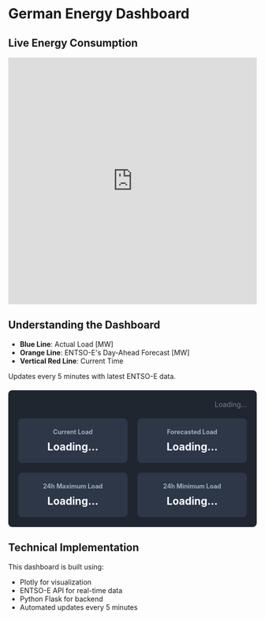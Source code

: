 # German Energy Dashboard

## Live Energy Consumption

<iframe
    src="http://localhost:8050"
    width="100%"
    height="500px"
    frameborder="0"
></iframe>

## Understanding the Dashboard

- **Blue Line**: Actual Load [MW]
- **Orange Line**: ENTSO-E's Day-Ahead Forecast [MW]
- **Vertical Red Line**: Current Time

Updates every 5 minutes with latest ENTSO-E data.

<div class="dashboard-stats">
    <div id="last-updated">Loading...</div>
    <div class="stats-grid">
        <div class="stat-box">
            <h3>Current Load</h3>
            <span id="current-load">Loading...</span>
        </div>
        <div class="stat-box">
            <h3>Forecasted Load</h3>
            <span id="forecast-load">Loading...</span>
        </div>
        <div class="stat-box">
            <h3>24h Maximum Load</h3>
            <span id="max-load">Loading...</span>
        </div>
        <div class="stat-box">
            <h3>24h Minimum Load</h3>
            <span id="min-load">Loading...</span>
        </div>
    </div>
</div>

<style>
.dashboard-container {
    margin: 20px 0;
    border-radius: 8px;
    overflow: hidden;
    box-shadow: 0 4px 6px rgba(0, 0, 0, 0.1);
}

.dashboard-stats {
    margin: 20px 0;
    padding: 20px;
    background: #1f2630;
    border-radius: 8px;
    color: white;
}

#last-updated {
    text-align: right;
    margin-bottom: 20px;
    color: #718096;
}

.stats-grid {
    display: grid;
    grid-template-columns: repeat(auto-fit, minmax(200px, 1fr));
    gap: 20px;
}

.stat-box {
    background: #2d3748;
    padding: 20px;
    border-radius: 8px;
    text-align: center;
}

.stat-box h3 {
    margin: 0 0 10px 0;
    color: #a0aec0;
    font-size: 0.9em;
}

.stat-box span {
    font-size: 1.5em;
    font-weight: bold;
    color: #ffffff;
}
</style>

<script>
async function updateStats() {
    try {
        const response = await fetch('http://localhost:8050/api/latest-forecast');
        const data = await response.json();
        
        // Update stats
        document.getElementById('current-load').textContent = 
            `${Math.round(data.actual_load[data.actual_load.length-1]).toLocaleString()} MW`;
        document.getElementById('forecast-load').textContent = 
            `${Math.round(data.forecast_load[data.forecast_load.length-1]).toLocaleString()} MW`;
        document.getElementById('max-load').textContent = 
            `${Math.round(Math.max(...data.actual_load)).toLocaleString()} MW`;
        document.getElementById('min-load').textContent = 
            `${Math.round(Math.min(...data.actual_load)).toLocaleString()} MW`;
            
        // Update timestamp
        const now = new Date();
        document.getElementById('last-updated').textContent = 
            `Last updated: ${now.toLocaleString()}`;
    } catch (error) {
        console.error('Error updating stats:', error);
    }
}

// Update stats every 5 minutes
document.addEventListener('DOMContentLoaded', () => {
    updateStats();
    setInterval(updateStats, 5 * 60 * 1000);
});
</script>

## Technical Implementation

This dashboard is built using:

- Plotly for visualization
- ENTSO-E API for real-time data
- Python Flask for backend
- Automated updates every 5 minutes
